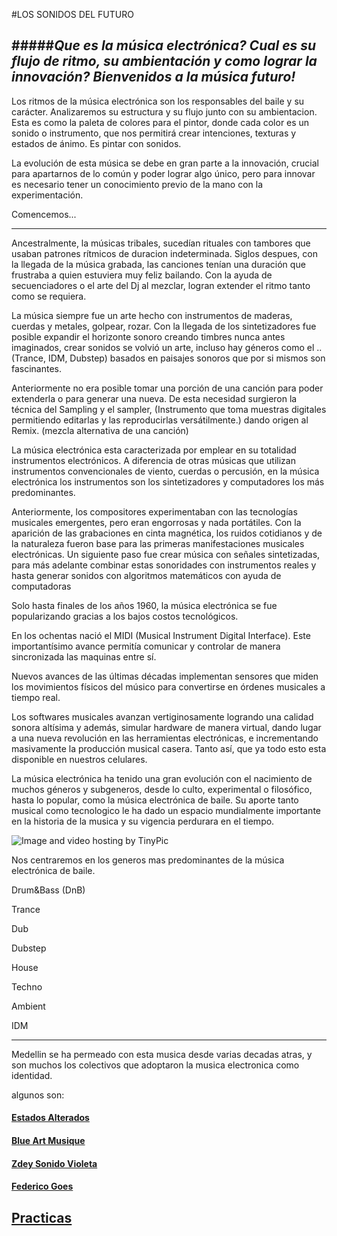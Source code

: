 #LOS SONIDOS DEL FUTURO

#####*Que es la música electrónica? Cual es su flujo de ritmo, su ambientación y como lograr la innovación? Bienvenidos a la música futuro!*
----



Los ritmos de la música electrónica son los responsables del baile y su carácter.
Analizaremos su estructura y su flujo junto con su ambientacion. Esta es como la paleta de colores para el pintor, donde cada color es un sonido o instrumento, que nos permitirá crear intenciones, texturas y estados de ánimo. Es pintar con sonidos.

La evolución de esta música se debe en gran parte a la innovación, crucial para apartarnos de lo común y poder lograr algo único, pero para innovar es necesario tener un conocimiento previo de la mano con la experimentación.


Comencemos...


----

Ancestralmente, la músicas tribales, sucedían rituales con tambores que usaban patrones rítmicos de duracion indeterminada. Siglos despues, con la llegada de la música grabada, las canciones tenían una duración que frustraba a quien estuviera muy feliz bailando. Con la ayuda de secuenciadores o el arte del Dj al mezclar, logran extender el ritmo tanto como se requiera.

La música siempre fue un arte hecho con instrumentos de maderas, cuerdas y metales, golpear, rozar.
Con la llegada de los sintetizadores fue posible expandir el horizonte sonoro creando timbres nunca antes imaginados, crear sonidos se volvió un arte, incluso hay géneros como el ..(Trance, IDM, Dubstep) basados en paisajes sonoros que por si mismos son fascinantes.


Anteriormente no era posible tomar una porción de una canción para poder extenderla o para generar una nueva.
De esta necesidad surgieron la técnica del Sampling y el sampler, (Instrumento que toma muestras digitales permitiendo editarlas y las reproducirlas versátilmente.) dando origen al Remix. (mezcla alternativa de una canción)
 
La música electrónica esta caracterizada por emplear en su totalidad instrumentos electrónicos. A diferencia de otras músicas que utilizan instrumentos convencionales de viento, cuerdas o percusión,
en la música electrónica los instrumentos son los sintetizadores y computadores los más predominantes.



Anteriormente, los compositores experimentaban con las tecnologías musicales  emergentes, pero eran engorrosas y nada portátiles.
Con la aparición de las  grabaciones en cinta magnética, los ruidos cotidianos y de la naturaleza  fueron base para las primeras manifestaciones musicales electrónicas.
Un siguiente paso fue crear música con señales sintetizadas, para más adelante combinar estas sonoridades con instrumentos reales y hasta generar sonidos con algoritmos matemáticos  con ayuda de computadoras



Solo hasta finales de los años 1960, la música electrónica se fue popularizando gracias a los bajos costos tecnológicos.


En los ochentas nació el MIDI (Musical Instrument Digital Interface). Este importantísimo avance permitía comunicar y controlar de manera sincronizada las maquinas entre sí.

Nuevos avances de las últimas décadas implementan sensores que miden los movimientos físicos del músico para convertirse en órdenes musicales a tiempo real.

Los softwares musicales avanzan vertiginosamente logrando una calidad sonora altísima y además, simular hardware de manera virtual, dando lugar a una nueva revolución en las herramientas electrónicas, e incrementando masivamente la producción musical casera. Tanto así, que ya todo esto esta disponible en nuestros celulares.



La música electrónica ha tenido una gran evolución con el nacimiento de muchos géneros y subgeneros, desde lo culto, experimental o filosófico, hasta lo popular, como la música electrónica de baile.
Su aporte tanto musical como tecnologico le ha dado un espacio mundialmente importante en la historia de la musica y su vigencia perdurara en el tiempo.



<img src="http://i57.tinypic.com/2qwzmkp.jpg" border="0" alt="Image and video hosting by TinyPic"></a>


Nos centraremos en los generos mas predominantes de la música electrónica de baile.

Drum&Bass (DnB)

Trance

Dub

Dubstep

House

Techno

Ambient

IDM

---------






Medellin se ha permeado con esta musica desde varias decadas atras, y son muchos los colectivos que adoptaron la musica electronica como identidad.

algunos son:

#### [Estados Alterados](https://www.facebook.com/EstadosAlterados?fref=ts)

#### [Blue Art Musique](https://www.facebook.com/blueartmusique?fref=ts)

#### [Zdey Sonido Violeta](https://www.facebook.com/ZDEYSONIDOVIOLETA?fref=ts)

#### [Federico Goes](https://www.facebook.com/federico.goes.3?fref=ts)




## [Practicas](practicas.md)







